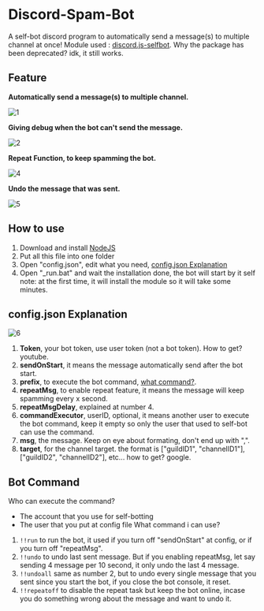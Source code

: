 # Discord-Spam-Bot
A self-bot discord program to automatically send a message(s) to multiple channel at once!
Module used : [discord.js-selfbot](https://www.npmjs.com/package/discord.js-selfbot). Why the package has been deprecated? idk, it still works.

## Feature
**Automatically send a message(s) to multiple channel.**

![1](https://user-images.githubusercontent.com/91197642/211321638-1318048b-a573-4380-a6de-2184e0c50561.png)

**Giving debug when the bot can't send the message.**

![2](https://user-images.githubusercontent.com/91197642/211321646-ccfefe66-a0af-42dc-b44a-d5d88bc3e5c7.png)

**Repeat Function, to keep spamming the bot.**

![4](https://user-images.githubusercontent.com/91197642/211321666-1abebd2c-a02e-4676-8729-bde338914ee2.png)

**Undo the message that was sent.**

![5](https://user-images.githubusercontent.com/91197642/211321669-e49b028a-ee59-41bb-a075-dae1c7a58c57.png)


## How to use
1. Download and install [NodeJS](https://nodejs.org/en/download/)
2. Put all this file into one folder
3. Open "config.json", edit what you need, [config.json Explanation](#config-json-explanation)
4. Open "_run.bat" and wait the installation done, the bot will start by it self
note: at the first time, it will install the module so it will take some minutes.


## <a id="config-json-explanation"></a>config.json Explanation
![6](https://user-images.githubusercontent.com/91197642/211317238-b8a68f7e-3569-43cc-9e5f-10bdeb0071e8.png)
1. **Token**, your bot token, use user token (not a bot token). How to get? youtube.
2. **sendOnStart**, it means the message automatically send after the bot start.
3. **prefix**, to execute the bot command, [what command?](#command).
4. **repeatMsg**, to enable repeat feature, it means the message will keep spamming every x second.
5. **repeatMsgDelay**, explained at number 4.
6. **commandExecutor**, userID, optional, it means another user to execute the bot command, keep it empty so only the user that used to self-bot can use the command.
7. **msg**, the message. Keep on eye about formating, don't end up with ",".
8. **target**, for the channel target. the format is ["guildID1", "channelID1"], ["guildID2", "channelID2"], etc... how to get? google.


## <a id="command"></a>Bot Command
Who can execute the command?
- The account that you use for self-botting
- The user that you put at config file
What command i can use?
1. `!!run` to run the bot, it used if you turn off "sendOnStart" at config, or if you turn off "repeatMsg".
2. `!!undo` to undo last sent message. But if you enabling repeatMsg, let say sending 4 message per 10 second, it only undo the last 4 message.
3. `!!undoall` same as number 2, but to undo every single message that you sent since you start the bot, if you close the bot console, it reset.
4. `!!repeatoff` to disable the repeat task but keep the bot online, incase you do something wrong about the message and want to undo it.
